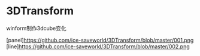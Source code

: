 # 3DTransform
winform制作3dcube变化

[panel]https://github.com/ice-saveworld/3DTransform/blob/master/001.png
[line]https://github.com/ice-saveworld/3DTransform/blob/master/002.png
